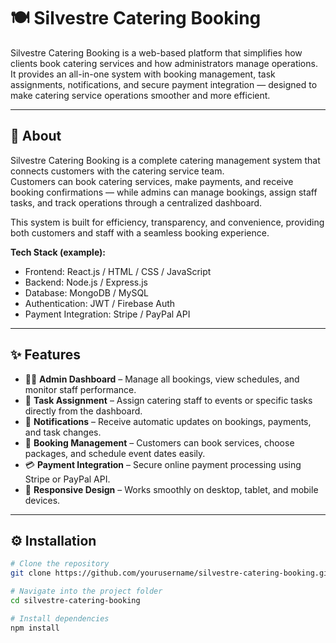 # 🍽️ Silvestre Catering Booking

Silvestre Catering Booking is a web-based platform that simplifies how clients book catering services and how administrators manage operations.  
It provides an all-in-one system with booking management, task assignments, notifications, and secure payment integration — designed to make catering service operations smoother and more efficient.

---

## 🧠 About

Silvestre Catering Booking is a complete catering management system that connects customers with the catering service team.  
Customers can book catering services, make payments, and receive booking confirmations — while admins can manage bookings, assign staff tasks, and track operations through a centralized dashboard.

This system is built for efficiency, transparency, and convenience, providing both customers and staff with a seamless booking experience.

**Tech Stack (example):**
- Frontend: React.js / HTML / CSS / JavaScript  
- Backend: Node.js / Express.js  
- Database: MongoDB / MySQL  
- Authentication: JWT / Firebase Auth  
- Payment Integration: Stripe / PayPal API  

---

## ✨ Features

- 🧑‍💼 **Admin Dashboard** – Manage all bookings, view schedules, and monitor staff performance.  
- 📝 **Task Assignment** – Assign catering staff to events or specific tasks directly from the dashboard.  
- 🔔 **Notifications** – Receive automatic updates on bookings, payments, and task changes.  
- 📅 **Booking Management** – Customers can book services, choose packages, and schedule event dates easily.  
- 💳 **Payment Integration** – Secure online payment processing using Stripe or PayPal API.  
- 📱 **Responsive Design** – Works smoothly on desktop, tablet, and mobile devices.  

---

## ⚙️ Installation

```bash
# Clone the repository
git clone https://github.com/yourusername/silvestre-catering-booking.git

# Navigate into the project folder
cd silvestre-catering-booking

# Install dependencies
npm install
